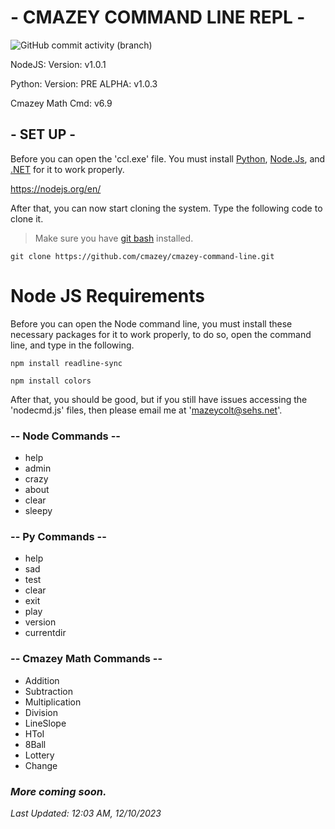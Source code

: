 # - CMAZEY COMMAND LINE REPL -

![GitHub commit activity (branch)](https://img.shields.io/github/commit-activity/t/cmazey/cmazey-command-line)

NodeJS: Version: v1.0.1

Python: Version: PRE ALPHA: v1.0.3

Cmazey Math Cmd: v6.9


## - SET UP -
Before you can open the 'ccl.exe' file. You must install [Python](https://www.python.org/downloads/), [Node.Js](https://nodejs.org/en/), and [.NET](https://dotnet.microsoft.com/en-us/download) for it to work properly.

https://nodejs.org/en/


After that, you can now start cloning the system. Type the following code to clone it.
> Make sure you have [git bash](https://git-scm.com/) installed.
```
git clone https://github.com/cmazey/cmazey-command-line.git
```

# Node JS Requirements
Before you can open the Node command line, you must install these necessary packages for it to work properly, to do so, open the command line, and type in the following.

```
npm install readline-sync
```
```
npm install colors
```

After that, you should be good, but if you still have issues accessing the 'nodecmd.js' files, then please email me at 'mazeycolt@sehs.net'.


### -- Node Commands --

- help
- admin
- crazy
- about
- clear
- sleepy

### -- Py Commands --

- help
- sad
- test
- clear
- exit
- play
- version
- currentdir

### -- Cmazey Math Commands --

- Addition
- Subtraction
- Multiplication
- Division
- LineSlope
- HToI
- 8Ball
- Lottery
- Change


### *More coming soon.*

*Last Updated: 12:03 AM, 12/10/2023*
